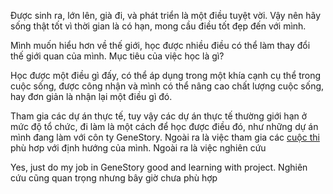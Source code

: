 Được sinh ra, lớn lên, già đi, và phát triển là một điều tuyệt vời. Vậy nên hãy sống thật tốt vì thời gian là có hạn, mong cầu điều tốt đẹp đến với mình.

Mình muốn hiểu hơn về thế giới, học được nhiều điều có thể làm thay đổi thế giới quan của mình. Mục tiêu của việc học là gì?

Học được một điều gì đấy, có thể áp dụng trong một khía cạnh cụ thể trong cuộc sống, được công nhận và mình có thể nâng cao chất lượng cuộc sống, hay đơn giản là nhận lại một điều gì đó.

Tham gia các dự án thực tế, tuy vậy các dự án thực tế thường giới hạn ở mức độ tổ chức, đi làm là một cách để học được điều đó, như những dự án mình đang làm với côn ty GeneStory. Ngoài ra là việc tham gia các [cuộc thi](Competition) phù hơp với định hướng của mình. Ngoài ra là việc nghiên cứu 

Yes, just do my job in GeneStory good and learning with project. Nghiên cứu cũng quan trọng nhưng bây giờ chưa phù hợp